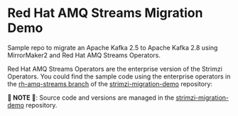 # Red Hat AMQ Streams Migration Demo

Sample repo to migrate an Apache Kafka 2.5 to Apache Kafka 2.8 using MirrorMaker2 and Red Hat AMQ Streams Operators.

Red Hat AMQ Streams Operators are the enterprise version of the Strimzi Operators. You could find the sample code
using the enterprise operators in the [rh-amq-streams branch](https://github.com/rmarting/strimzi-migration-demo/tree/rh-amq-streams) of
the [strimzi-migration-demo](https://github.com/rmarting/strimzi-migration-demo) repository:

**👀 NOTE 👀**: Source code and versions are managed in the [strimzi-migration-demo](https://github.com/rmarting/strimzi-migration-demo) repository.
